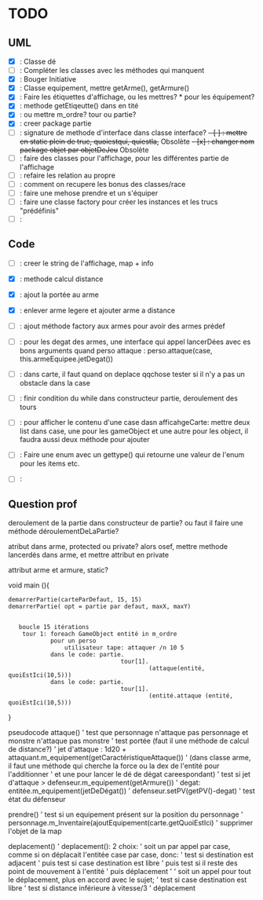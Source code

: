 # TODO

## UML
- [x] : Classe dé
- [ ] : Compléter les classes avec les méthodes qui manquent
- [x] : Bouger Initiative
- [x] : Classe equipement, mettre getArme(), getArmure()
- [x] : Faire les étiquettes d'affichage, ou les mettres? * pour les équipement?
- [x] : methode getEtiqeutte() dans en  tité
- [x] : ou mettre m_ordre? tour ou partie?
- [x] : creer package partie
- [ ] : signature de methode d'interface dans classe interface?
~~- [ ] : mettre en static plein de truc, quoiestqui, quiestla,~~ Obsolète
~~- [x] : changer nom package objet par objetDeJeu~~ Obsolète
- [ ] : faire des classes pour l'affichage, pour les différentes partie de l'affichage
- [ ] : refaire les relation au propre
- [ ] : comment on recupere les bonus des classes/race
- [ ] : faire une mehose prendre et un s'équiper
- [ ] : faire une classe factory pour créer les instances et les trucs "prédéfinis"
- [ ] :

## Code
- [ ] : creer le string de l'affichage, map + info
- [x] : methode calcul distance
- [x] : ajout la portée au arme
- [x] : enlever arme legere et ajouter arme a distance
- [ ] : ajout méthode factory aux armes pour avoir des armes prédef 
- [ ] : pour les degat des armes, une interface qui appel lancerDées avec es bons arguments
         quand perso attaque : perso.attaque(case, this.armeEquipee.jetDegat())
- [ ] : dans carte, il faut quand on deplace qqchose tester si il n'y a pas un obstacle dans la case
- [ ] : finir condition du while dans constructeur partie, deroulement des tours
- [ ] : pour afficher le contenu d'une case dasn afficahgeCarte: mettre deux list dans case, une pour les gameObject et une autre pour les object, il faudra aussi deux méthode pour ajouter
- [ ] : Faire une enum avec un gettype() qui retourne une valeur de l'enum pour les items etc.
- [ ] :


## Question prof

deroulement de la partie dans constructeur de partie? ou faut il faire une méthode déroulementDeLaPartie?

atribut dans arme, protected ou private?
alors osef, mettre methode lancerdés dans arme, et mettre attribut en private

attribut arme et armure, static?








void main (){

    demarrerPartie(carteParDefaut, 15, 15)
    demarrerPartie( opt = partie par defaut, maxX, maxY)
    
       
       boucle 15 itérations
        tour 1: foreach GameObject entité in m_ordre
                pour un perso
                    utilisateur tape: attaquer /n 10 5
                dans le code: partie.
                                    tour[1].
                                            (attaque(entité, quoiEstIci(10,5)))
                dans le code: partie.
                                    tour[1].
                                            (entité.attaque (entité, quoiEstIci(10,5)))
                                            
}                                        
                                        
                                        
                                        
                                        
                                        
                                        
                                        
                                        
                                        
                                        
                                        
                                        
                                        
pseudocode
attaque()
    '   test que personnage n'attaque pas personnage et monstre n'attaque pas monstre
                '   test portée (faut il une méthode de calcul de distance?)
                '   jet d'attaque : 1d20 + attaquant.m_equipement(getCaractéristiqueAttaque())
                '                   (dans classe arme, il faut une méthode qui cherche la force ou la dex de l'entité pour l'additionner
                '                                       et une pour lancer le dé de dégat careespondant)
                '   test si jet d'attaque > defenseur.m_equipement(getArmure())
                '   degat: entitée.m_equipement(jetDeDégat())
                '           defenseur.setPV(getPV()-degat)
                '           test état du défenseur

prendre()
                ' test si un equipement présent sur la position du personnage
                ' personnage.m_Inventaire(ajoutEquipement(carte.getQuoiEstIci)
                ' supprimer l'objet de la map
                
deplacement()
                ' deplacement(): 2 choix:
                ' soit un par appel par case, comme si on déplacait l'entitée case par case, donc:
                '                                   test si destination est adjacent
                '                                   puis test si case destination est libre
                '                                   puis test si il reste des point de mouvement à l'entité
                '                                   puis déplacement
                '
                ' soit un appel pour tout le déplacement, plus en accord avec le sujet;
                '                                   test si case destination est libre
                '                                   test si distance inférieure à  vitesse/3
                '                                   déplacement

